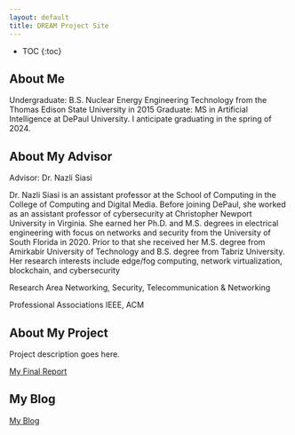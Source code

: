 ```yaml
---
layout: default
title: DREAM Project Site
---
```


* TOC
{:toc}

## About Me

Undergraduate: B.S. Nuclear Energy Engineering Technology from the Thomas Edison State University in 2015
Graduate:  MS in Artificial Intelligence at DePaul University. I anticipate graduating in the spring of 2024.


## About My Advisor
Advisor: Dr. Nazli Siasi

Dr. Nazli Siasi is an assistant professor at the School of Computing in the College of Computing and Digital Media. Before joining DePaul, she worked as an assistant professor of cybersecurity at Christopher Newport University in Virginia. She earned her Ph.D. and M.S. degrees in electrical engineering with focus on networks and security from the University of South Florida in 2020. Prior to that she received her M.S. degree from Amirkabir University of Technology and B.S. degree from Tabriz University. Her research interests include edge/fog computing, network virtualization, blockchain, and cybersecurity

Research Area
Networking, Security, Telecommunication & Networking

Professional Associations
IEEE, ACM

## About My Project

Project description goes here.

[My Final Report](files/finalreport.pdf)

## My Blog

[My Blog](blog.html)

